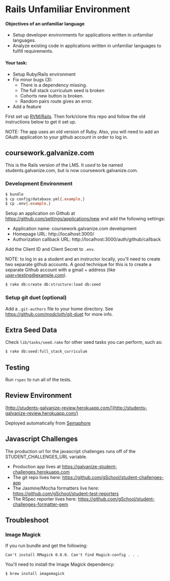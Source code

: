# Rails Unfamiliar Environment

#### Objectives of an unfamiliar language

- Setup developer environments for applications written in unfamiliar languages.
- Analyze existing code in applications written in unfamiliar languages to fulfill requirements.

#### Your task:

- Setup Ruby/Rails environment
- Fix minor bugs (3):
  - There is a dependency missing.
  - The full stack curriculum seed is broken
  - Cohorts new button is broken.
  - Random pairs route gives an error.
- Add a feature

First set up [RVM/Rails](https://gist.github.com/berto/f4ac7d47d48c568490c8).
Then fork/clone this repo and follow the old instructions below to get it set up.

NOTE: The app uses an old version of Ruby. Also, you will need to add an OAuth
application to your github account in order to log in.

## coursework.galvanize.com

This is the Rails version of the LMS. It _used_ to be named students.galvanize.com, but is now coursework.galvanize.com.

### Development Environment

```sh
$ bundle
$ cp config/database.yml{.example,}
$ cp .env{.example,}
```

Setup an application on Github at https://github.com/settings/applications/new
and add the following settings:

* Application name: coursework.galvanize.com development
* Homepage URL: http://localhost:3000/
* Authorization callback URL: http://localhost:3000/auth/github/callback

Add the Client ID and Client Secret to `.env`.

NOTE: to log in as a student and an instructor locally, you'll need to create
two separate github accounts.  A good technique for this is to create a separate
Github account with a gmail + address (like user+testing@example.com).

```sh
$ rake db:create db:structure:load db:seed
```

### Setup git duet (optional)

Add a `.git-authors` file to your home directory.  See https://github.com/modcloth/git-duet for more info.

## Extra Seed Data

Check `lib/tasks/seed.rake` for other seed tasks you can perform, such as:

```sh
$ rake db:seed:full_stack_curriculum
```

## Testing

Run `rspec` to run all of the tests.

## Review Environment

[http://students-galvanize-review.herokuapp.com/](http://students-galvanize-review.herokuapp.com/)

Deployed automatically from [Semaphore](https://semaphoreci.com/galvanize-dev/students-galvanize-com)

## Javascript Challenges

The production url for the javascript challenges runs off of the STUDENT_CHALLENGES_URL variable.

- Production app lives at https://galvanize-student-challenges.herokuapp.com
- The git repo lives here: https://github.com/gSchool/student-challenges-app
- The Jasmine/Mocha formatters live here: https://github.com/gSchool/student-test-reporters
- The RSpec reporter lives here: https://github.com/gSchool/student-challenges-formatter-gem

## Troubleshoot

### Image Magick

If you run bundle and get the following:

`Can't install RMagick 0.0.0. Can't find Magick-config . . .`

You'll need to install the Image Magick dependency:

```sh
$ brew install imagemagick
```
